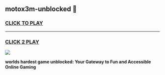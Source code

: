 
## motox3m-unblocked 👋
<h3>
<a href="https://premium.freeplayer.one?title=motox3m-unblocked&ref=14F">CLICK TO PLAY</a></h3>
<hr>

<h3>
<a href="https://premium.freeplayer.one?title=motox3m-unblocked&ref=14F">CLICK 2 PLAY</a>
  
</h3>

<a href="https://premium.freeplayer.one?title=motox3m-unblocked&ref=12F/"><img src="https://clearcache.store/games.png"></a>


**worlds hardest game unblocked: Your Gateway to Fun and Accessible Online Gaming**
